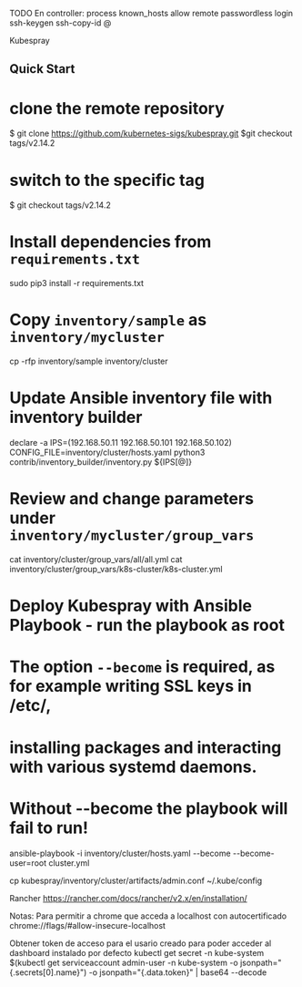 

TODO
En controller:
process known_hosts
allow remote passwordless login
ssh-keygen
ssh-copy-id <user>@<server>


Kubespray

## Quick Start

# clone the remote repository
$ git clone https://github.com/kubernetes-sigs/kubespray.git
$git checkout tags/v2.14.2

# switch to the specific tag
$ git checkout tags/v2.14.2

# Install dependencies from ``requirements.txt``
sudo pip3 install -r requirements.txt

# Copy ``inventory/sample`` as ``inventory/mycluster``
cp -rfp inventory/sample inventory/cluster

# Update Ansible inventory file with inventory builder
declare -a IPS=(192.168.50.11 192.168.50.101 192.168.50.102)
CONFIG_FILE=inventory/cluster/hosts.yaml python3 contrib/inventory_builder/inventory.py ${IPS[@]}

# Review and change parameters under ``inventory/mycluster/group_vars``
cat inventory/cluster/group_vars/all/all.yml
cat inventory/cluster/group_vars/k8s-cluster/k8s-cluster.yml

# Deploy Kubespray with Ansible Playbook - run the playbook as root
# The option `--become` is required, as for example writing SSL keys in /etc/,
# installing packages and interacting with various systemd daemons.
# Without --become the playbook will fail to run!
ansible-playbook -i inventory/cluster/hosts.yaml  --become --become-user=root cluster.yml


cp kubespray/inventory/cluster/artifacts/admin.conf ~/.kube/config


Rancher
https://rancher.com/docs/rancher/v2.x/en/installation/

Notas:
Para permitir a chrome que acceda a localhost con autocertificado
chrome://flags/#allow-insecure-localhost

Obtener token de acceso para el usario creado para poder acceder al dashboard instalado por defecto
kubectl get secret -n kube-system $(kubectl get serviceaccount admin-user -n kube-system -o jsonpath="{.secrets[0].name}") -o jsonpath="{.data.token}" | base64 --decode

